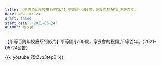 ```yaml
---
title: 【平等百周年校慶系列影片】平等國小100歲，家長會的祝福_平等百年。
date: 2021-05-24
draft: false
start_date: "2021-05-24"
author: 黎季昊
---
```


【平等百周年校慶系列影片】平等國小100歲，家長會的祝福_平等百年。（2021-05-24公告）

{{< youtube 75tZvo3tepE >}}